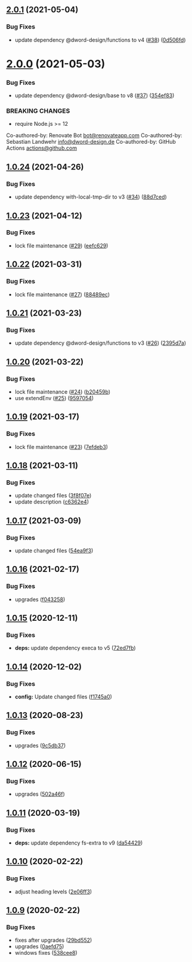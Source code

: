 ## [2.0.1](https://github.com/dword-design/is-gitpod/compare/v2.0.0...v2.0.1) (2021-05-04)


### Bug Fixes

* update dependency @dword-design/functions to v4 ([#38](https://github.com/dword-design/is-gitpod/issues/38)) ([0d506fd](https://github.com/dword-design/is-gitpod/commit/0d506fd0340971a1657bceb95df814e78c139581))

# [2.0.0](https://github.com/dword-design/is-gitpod/compare/v1.0.24...v2.0.0) (2021-05-03)


### Bug Fixes

* update dependency @dword-design/base to v8 ([#37](https://github.com/dword-design/is-gitpod/issues/37)) ([354ef83](https://github.com/dword-design/is-gitpod/commit/354ef837b9463d94acdfba494280cf9a0cb140fc))


### BREAKING CHANGES

* require Node.js >= 12

Co-authored-by: Renovate Bot <bot@renovateapp.com>
Co-authored-by: Sebastian Landwehr <info@dword-design.de>
Co-authored-by: GitHub Actions <actions@github.com>

## [1.0.24](https://github.com/dword-design/is-gitpod/compare/v1.0.23...v1.0.24) (2021-04-26)


### Bug Fixes

* update dependency with-local-tmp-dir to v3 ([#34](https://github.com/dword-design/is-gitpod/issues/34)) ([88d7ced](https://github.com/dword-design/is-gitpod/commit/88d7cedddc7f56015ca624c69d86c7154bdde7c3))

## [1.0.23](https://github.com/dword-design/is-gitpod/compare/v1.0.22...v1.0.23) (2021-04-12)


### Bug Fixes

* lock file maintenance ([#29](https://github.com/dword-design/is-gitpod/issues/29)) ([eefc629](https://github.com/dword-design/is-gitpod/commit/eefc6291dafc09da3c9b09518e5685c3db2eeae6))

## [1.0.22](https://github.com/dword-design/is-gitpod/compare/v1.0.21...v1.0.22) (2021-03-31)


### Bug Fixes

* lock file maintenance ([#27](https://github.com/dword-design/is-gitpod/issues/27)) ([88489ec](https://github.com/dword-design/is-gitpod/commit/88489ecbf9ceef85b898f895fa09d28a881e47ba))

## [1.0.21](https://github.com/dword-design/is-gitpod/compare/v1.0.20...v1.0.21) (2021-03-23)


### Bug Fixes

* update dependency @dword-design/functions to v3 ([#26](https://github.com/dword-design/is-gitpod/issues/26)) ([2395d7a](https://github.com/dword-design/is-gitpod/commit/2395d7a4dea6f282de00e9a1c8a8206ea60f1c87))

## [1.0.20](https://github.com/dword-design/is-gitpod/compare/v1.0.19...v1.0.20) (2021-03-22)


### Bug Fixes

* lock file maintenance ([#24](https://github.com/dword-design/is-gitpod/issues/24)) ([b20459b](https://github.com/dword-design/is-gitpod/commit/b20459bdfffa65d266705ed72a2a354d1cf036b8))
* use extendEnv ([#25](https://github.com/dword-design/is-gitpod/issues/25)) ([9597054](https://github.com/dword-design/is-gitpod/commit/9597054c17b8a20ac659202a36f508c33c577ddc))

## [1.0.19](https://github.com/dword-design/is-gitpod/compare/v1.0.18...v1.0.19) (2021-03-17)


### Bug Fixes

* lock file maintenance ([#23](https://github.com/dword-design/is-gitpod/issues/23)) ([7efdeb3](https://github.com/dword-design/is-gitpod/commit/7efdeb391a84245d8983b73ca80893791198eaf8))

## [1.0.18](https://github.com/dword-design/is-gitpod/compare/v1.0.17...v1.0.18) (2021-03-11)


### Bug Fixes

* update changed files ([3f8f07e](https://github.com/dword-design/is-gitpod/commit/3f8f07e07f64b82004761c8685f8fa7ea04a7039))
* update description ([c6362e4](https://github.com/dword-design/is-gitpod/commit/c6362e4f5cf96ff3cf8b3003eb3ee8f8a02a17b0))

## [1.0.17](https://github.com/dword-design/is-gitpod/compare/v1.0.16...v1.0.17) (2021-03-09)


### Bug Fixes

* update changed files ([54ea9f3](https://github.com/dword-design/is-gitpod/commit/54ea9f34476c0a56aa501940dd0e0175d8f41728))

## [1.0.16](https://github.com/dword-design/is-gitpod/compare/v1.0.15...v1.0.16) (2021-02-17)


### Bug Fixes

* upgrades ([f043258](https://github.com/dword-design/is-gitpod/commit/f0432587455fee39ead23bc997e9357ad060d3c3))

## [1.0.15](https://github.com/dword-design/is-gitpod/compare/v1.0.14...v1.0.15) (2020-12-11)


### Bug Fixes

* **deps:** update dependency execa to v5 ([72ed7fb](https://github.com/dword-design/is-gitpod/commit/72ed7fbc3252653502ff3ad39194388d1bc75716))

## [1.0.14](https://github.com/dword-design/is-gitpod/compare/v1.0.13...v1.0.14) (2020-12-02)


### Bug Fixes

* **config:** Update changed files ([f1745a0](https://github.com/dword-design/is-gitpod/commit/f1745a0d7a0cb331f8a33bf5a9651f5f2be18f60))

## [1.0.13](https://github.com/dword-design/is-gitpod/compare/v1.0.12...v1.0.13) (2020-08-23)


### Bug Fixes

* upgrades ([9c5db37](https://github.com/dword-design/is-gitpod/commit/9c5db3792dcee72e1dc60419220f2d6596000fed))

## [1.0.12](https://github.com/dword-design/is-gitpod/compare/v1.0.11...v1.0.12) (2020-06-15)


### Bug Fixes

* upgrades ([502a46f](https://github.com/dword-design/is-gitpod/commit/502a46fb5ea8e04e1884ece978ecbdc38f9b734e))

## [1.0.11](https://github.com/dword-design/is-gitpod/compare/v1.0.10...v1.0.11) (2020-03-19)


### Bug Fixes

* **deps:** update dependency fs-extra to v9 ([da54429](https://github.com/dword-design/is-gitpod/commit/da54429511a51454d796f278a1137281eb9ac950))

## [1.0.10](https://github.com/dword-design/is-gitpod/compare/v1.0.9...v1.0.10) (2020-02-22)


### Bug Fixes

* adjust heading levels ([2e06ff3](https://github.com/dword-design/is-gitpod/commit/2e06ff30471717ad7736e080ce573e7e0e51a822))

## [1.0.9](https://github.com/dword-design/is-gitpod/compare/v1.0.8...v1.0.9) (2020-02-22)


### Bug Fixes

* fixes after upgrades ([29bd552](https://github.com/dword-design/is-gitpod/commit/29bd5527c97fc9203fd74eab3343c72fe106a77e))
* upgrades ([0aefd75](https://github.com/dword-design/is-gitpod/commit/0aefd75601ecd2f3a7f5a4f8dc5c3daa6b27b718))
* windows fixes ([538cee8](https://github.com/dword-design/is-gitpod/commit/538cee8c25fb5237f69151adc33daa70c29ea84f))
